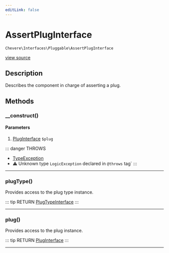 ```yaml
---
editLink: false
---
```


# AssertPlugInterface

`Chevere\Interfaces\Pluggable\AssertPlugInterface`

[view source](https://github.com/chevere/chevere/blob/master/src/Chevere/Interfaces/Pluggable/AssertPlugInterface.php)

## Description

Describes the component in charge of asserting a plug.

## Methods

### __construct()

#### Parameters

1. [PlugInterface](./PlugInterface.md) `$plug`

::: danger THROWS
- [TypeException](../../Exceptions/Core/TypeException.md) 
- ⚠ Unknown type `LogicException` declared in `@throws` tag`
:::

---

### plugType()

Provides access to the plug type instance.

::: tip RETURN
[PlugTypeInterface](./PlugTypeInterface.md)
:::

---

### plug()

Provides access to the plug instance.

::: tip RETURN
[PlugInterface](./PlugInterface.md)
:::

---
